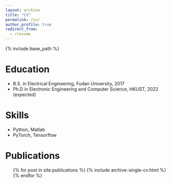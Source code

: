 ```yaml
---
layout: archive
title: "CV"
permalink: /cv/
author_profile: true
redirect_from:
  - /resume
---
```


{% include base_path %}

Education
======
* B.S. in Electrical Engineering, Fudan University, 2017
* Ph.D in Electronic Engineering and Computer Science, HKUST, 2022 (expected)


Skills
======
* Python, Matlab
* PyTorch, Tensorflow

Publications
======
  <ul>{% for post in site.publications %}
    {% include archive-single-cv.html %}
  {% endfor %}</ul>
  



